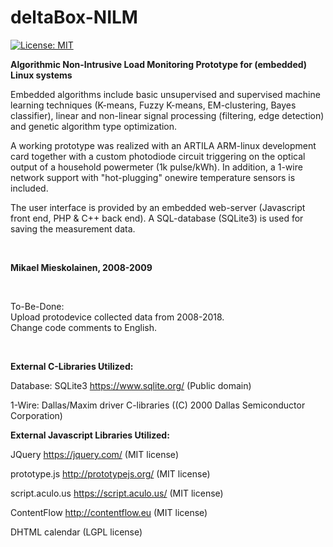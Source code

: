 # deltaBox-NILM
[![License: MIT](https://img.shields.io/badge/License-MIT-yellow.svg)](https://opensource.org/licenses/MIT)

<b>Algorithmic Non-Intrusive Load Monitoring Prototype for (embedded) Linux systems</b>
<br/>

Embedded algorithms include basic unsupervised and supervised machine learning techniques (K-means, Fuzzy K-means, EM-clustering, Bayes classifier), linear and non-linear signal processing (filtering, edge detection) and genetic algorithm type optimization.

A working prototype was realized with an ARTILA ARM-linux development card together with a custom photodiode circuit triggering on the optical output of a household powermeter (1k pulse/kWh). In addition, a 1-wire network support with "hot-plugging" onewire temperature sensors is included. 

The user interface is provided by an embedded web-server (Javascript front end, PHP & C++ back end). A SQL-database (SQLite3) is used for saving the measurement data.

<br/>

<b>Mikael Mieskolainen, 2008-2009</b>

<br/>

To-Be-Done:
<br/>
Upload protodevice collected data from 2008-2018.
<br/>
Change code comments to English.

<br/>

<b>External C-Libraries Utilized:</b>

Database: SQLite3 https://www.sqlite.org/ (Public domain)

1-Wire: Dallas/Maxim  driver C-libraries ((C) 2000 Dallas Semiconductor Corporation)

<b>External Javascript Libraries Utilized:</b>

JQuery https://jquery.com/ (MIT license)

prototype.js http://prototypejs.org/ (MIT license)

script.aculo.us https://script.aculo.us/ (MIT license)

ContentFlow http://contentflow.eu (MIT license)

DHTML calendar (LGPL license)
